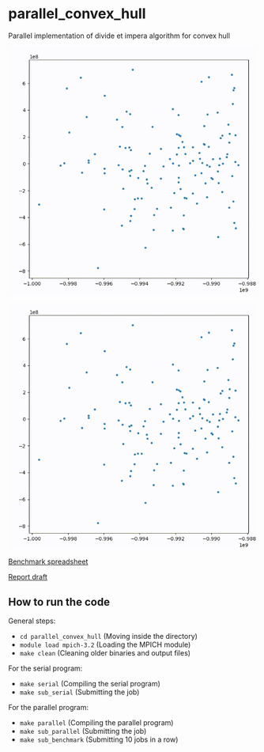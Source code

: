 # parallel_convex_hull
Parallel implementation of divide et impera algorithm for convex hull

![](https://github.com/joy-battocchio/parallel_convex_hull/blob/main/Serial_plotting.gif)

![](https://github.com/joy-battocchio/parallel_convex_hull/blob/main/Parallel_plotting.gif)

[Benchmark spreadsheet](https://docs.google.com/spreadsheets/d/1AfCg2CoH7EQCHtPAphq1yIljPKH1MVXR2ypcxep76lI/edit?usp=sharing)

[Report draft](https://docs.google.com/document/d/1_C327FkdcKhVmEzGGBUFM-ujHrSveJl-PZCTR-ok-8A/edit#)

## How to run the code
General steps:

+ `cd parallel_convex_hull` (Moving inside the directory)
+ `module load mpich-3.2` (Loading the MPICH module)
+ `make clean` (Cleaning older binaries and output files)

For the serial program:

+ `make serial` (Compiling the serial program)
+ `make sub_serial` (Submitting the job)

For the parallel program:
+ `make parallel` (Compiling the parallel program)
+ `make sub_parallel` (Submitting the job)
+ `make sub_benchmark` (Submitting 10 jobs in a row)






